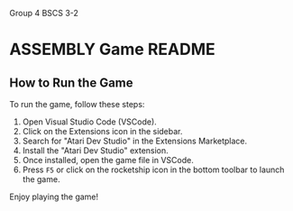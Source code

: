 Group 4 BSCS 3-2 

# ASSEMBLY Game README

## How to Run the Game

To run the game, follow these steps:

1. Open Visual Studio Code (VSCode).
2. Click on the Extensions icon in the sidebar.
3. Search for "Atari Dev Studio" in the Extensions Marketplace.
4. Install the "Atari Dev Studio" extension.
5. Once installed, open the game file in VSCode.
6. Press `F5` or click on the rocketship icon in the bottom toolbar to launch the game.

Enjoy playing the game!

